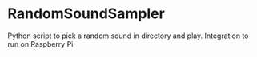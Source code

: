 # RandomSoundSampler
Python script to pick a random sound in directory and play. Integration to run on Raspberry Pi
